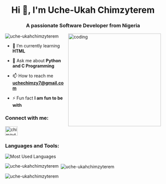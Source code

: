 <h1 align="center">Hi 👋, I'm Uche-Ukah Chimzyterem</h1>
<h3 align="center">A passionate Software Developer from Nigeria</h3>
<img align="right" alt="coding" width="300" src="https://github.com/Uche-UkahChimzyterem/Uche-UkahChimzyterem/assets/116952653/015b4da9-8bd0-4ed2-87c0-7c6d2ff69185">

<p align="left"> <img src="https://komarev.com/ghpvc/?username=uche-ukahchimzyterem&label=Profile%20views&color=0e75b6&style=flat" alt="uche-ukahchimzyterem" /> </p>

- 🌱 I’m currently learning **HTML**

- 💬 Ask me about **Python and C Programming**

- 📫 How to reach me **uchechimzy7@gmail.com**

- ⚡ Fun fact **I am fun to be with**

<h3 align="left">Connect with me:</h3>
<p align="left">
<a href="https://linkedin.com/in/chimzyterem uche-ukah" target="blank"><img align="center" src="https://raw.githubusercontent.com/rahuldkjain/github-profile-readme-generator/master/src/images/icons/Social/linked-in-alt.svg" alt="chimzyterem uche-ukah" height="30" width="40" /></a>
</p>

<h3 align="left">Languages and Tools:</h3>
<p align="left"> 
  <img src="https://github-readme-stats.vercel.app/api/top-langs/?username=uche-ukahchimzyterem&layout=compact&langs_count=6" alt="Most Used Languages" />
</p>

<p><img align="left" src="https://github-readme-stats.vercel.app/api/top-langs?username=uche-ukahchimzyterem&show_icons=true&locale=en&layout=compact" alt="uche-ukahchimzyterem" /></p>

<p>&nbsp;<img align="center" src="https://github-readme-stats.vercel.app/api?username=uche-ukahchimzyterem&show_icons=true&locale=en" alt="uche-ukahchimzyterem" /></p>

<p><img align="center" src="https://github-readme-streak-stats.herokuapp.com/?user=uche-ukahchimzyterem&" alt="uche-ukahchimzyterem" /></p>

